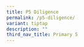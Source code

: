 ```yaml
---
title: P5 Diligence
permalink: /p5-diligence/
variant: tiptap
description: ""
third_nav_title: Primary 5
---
```


